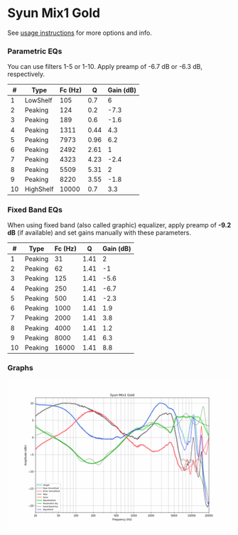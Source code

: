 # Syun Mix1 Gold
See [usage instructions](https://github.com/jaakkopasanen/AutoEq#usage) for more options and info.

### Parametric EQs
You can use filters 1-5 or 1-10. Apply preamp of -6.7 dB or -6.3 dB, respectively.

|   # | Type      |   Fc (Hz) |    Q |   Gain (dB) |
|-----|-----------|-----------|------|-------------|
|   1 | LowShelf  |       105 | 0.7  |         6   |
|   2 | Peaking   |       124 | 0.2  |        -7.3 |
|   3 | Peaking   |       189 | 0.6  |        -1.6 |
|   4 | Peaking   |      1311 | 0.44 |         4.3 |
|   5 | Peaking   |      7973 | 0.96 |         6.2 |
|   6 | Peaking   |      2492 | 2.61 |         1   |
|   7 | Peaking   |      4323 | 4.23 |        -2.4 |
|   8 | Peaking   |      5509 | 5.31 |         2   |
|   9 | Peaking   |      8220 | 3.55 |        -1.8 |
|  10 | HighShelf |     10000 | 0.7  |         3.3 |

### Fixed Band EQs
When using fixed band (also called graphic) equalizer, apply preamp of **-9.2 dB** (if available) and set gains manually with these parameters.

|   # | Type    |   Fc (Hz) |    Q |   Gain (dB) |
|-----|---------|-----------|------|-------------|
|   1 | Peaking |        31 | 1.41 |         2   |
|   2 | Peaking |        62 | 1.41 |        -1   |
|   3 | Peaking |       125 | 1.41 |        -5.6 |
|   4 | Peaking |       250 | 1.41 |        -6.7 |
|   5 | Peaking |       500 | 1.41 |        -2.3 |
|   6 | Peaking |      1000 | 1.41 |         1.9 |
|   7 | Peaking |      2000 | 1.41 |         3.8 |
|   8 | Peaking |      4000 | 1.41 |         1.2 |
|   9 | Peaking |      8000 | 1.41 |         6.3 |
|  10 | Peaking |     16000 | 1.41 |         8.8 |

### Graphs
![](./Syun%20Mix1%20Gold.png)
